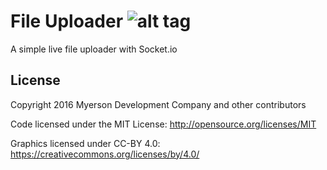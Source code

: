 # File Uploader ![alt tag](https://travis-ci.org/twitter/twemoji.svg?branch=gh-pages)

A simple live file uploader with Socket.io

## License
Copyright 2016 Myerson Development Company and other contributors

Code licensed under the MIT License: http://opensource.org/licenses/MIT

Graphics licensed under CC-BY 4.0: https://creativecommons.org/licenses/by/4.0/
